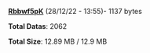 [**Rbbwf5pK**](/data/Rbbwf5pK.txt) (28/12/22 - 13:55)- 1137 bytes

**Total Datas**: 2062

**Total Size**: 12.89 MB / 12.9 MB